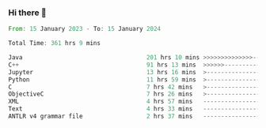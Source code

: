 ### Hi there 👋

<!--
**luoxuanzao/luoxuanzao** is a ✨ _special_ ✨ repository because its `README.md` (this file) appears on your GitHub profile.

Here are some ideas to get you started:

- 🔭 I’m currently working on ...
- 🌱 I’m currently learning ...
- 👯 I’m looking to collaborate on ...
- 🤔 I’m looking for help with ...
- 💬 Ask me about ...
- 📫 How to reach me: ...
- 😄 Pronouns: ...
- ⚡ Fun fact: ...
-->

<!--START_SECTION:waka-->

```rust
From: 15 January 2023 - To: 15 January 2024

Total Time: 361 hrs 9 mins

Java                                   201 hrs 10 mins >>>>>>>>>>>>>>-----------   55.48 %
C++                                    91 hrs 13 mins  >>>>>>-------------------   25.16 %
Jupyter                                13 hrs 16 mins  >------------------------   03.66 %
Python                                 11 hrs 59 mins  >------------------------   03.31 %
C                                      7 hrs 42 mins   >------------------------   02.13 %
ObjectiveC                             7 hrs 26 mins   >------------------------   02.05 %
XML                                    4 hrs 57 mins   -------------------------   01.37 %
Text                                   4 hrs 33 mins   -------------------------   01.26 %
ANTLR v4 grammar file                  2 hrs 37 mins   -------------------------   00.72 %
```

<!--END_SECTION:waka-->